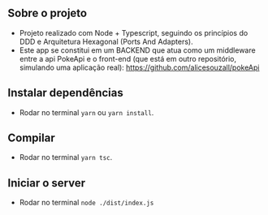 ## Sobre o projeto
- Projeto realizado com Node + Typescript, seguindo os princípios do DDD e Arquitetura Hexagonal (Ports And Adapters).
- Este app se constitui em um BACKEND que atua como um middleware entre a api PokeApi e o front-end (que está em outro repositório, simulando uma aplicação real): https://github.com/alicesouzall/pokeApi

## Instalar dependências
- Rodar no terminal `yarn` ou `yarn install`.

## Compilar
- Rodar no terminal `yarn tsc`.

## Iniciar o server
- Rodar no terminal `node ./dist/index.js`
